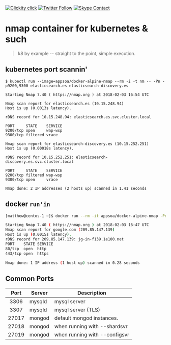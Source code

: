 <!--
#                                 __                 __
#    __  ______  ____ ___  ____ _/ /____  ____  ____/ /
#   / / / / __ \/ __ `__ \/ __ `/ __/ _ \/ __ \/ __  /
#  / /_/ / /_/ / / / / / / /_/ / /_/  __/ /_/ / /_/ /
#  \__, /\____/_/ /_/ /_/\__,_/\__/\___/\____/\__,_/
# /____                     matthewdavis.io, holla!
#
#-->

[![Clickity click](https://img.shields.io/badge/k8s%20by%20example%20yo-limit%20time-ff69b4.svg?style=flat-square)](https://k8.matthewdavis.io)
[![Twitter Follow](https://img.shields.io/twitter/follow/yomateod.svg?label=Follow&style=flat-square)](https://twitter.com/yomateod) [![Skype Contact](https://img.shields.io/badge/skype%20id-appsoa-blue.svg?style=flat-square)](skype:appsoa?chat)

# nmap container for kubernetes & such

> k8 by example -- straight to the point, simple execution.

## kubernetes port scannin'

```
$ kubectl run --image=appsoa/docker-alpine-nmap --rm -i -t nm -- -Pn -p9200,9300 elasticsearch.es elasticsearch-discovery.es

Starting Nmap 7.40 ( https://nmap.org ) at 2018-02-03 16:54 UTC

Nmap scan report for elasticsearch.es (10.15.248.94)
Host is up (0.0013s latency).

rDNS record for 10.15.248.94: elasticsearch.es.svc.cluster.local

PORT     STATE    SERVICE
9200/tcp open     wap-wsp
9300/tcp filtered vrace

Nmap scan report for elasticsearch-discovery.es (10.15.252.251)
Host is up (0.00018s latency).

rDNS record for 10.15.252.251: elasticsearch-discovery.es.svc.cluster.local

PORT     STATE    SERVICE
9200/tcp filtered wap-wsp
9300/tcp open     vrace

Nmap done: 2 IP addresses (2 hosts up) scanned in 1.41 seconds
```

## docker `run'in`

```sh
[matthew@centos-1 ~]$ docker run --rm -it appsoa/docker-alpine-nmap -Pn -p80,443 google.com

Starting Nmap 7.40 ( https://nmap.org ) at 2018-02-03 16:47 UTC
Nmap scan report for google.com (209.85.147.139)
Host is up (0.0015s latency).
rDNS record for 209.85.147.139: jg-in-f139.1e100.net
PORT    STATE SERVICE
80/tcp  open  http
443/tcp open  https

Nmap done: 1 IP address (1 host up) scanned in 0.28 seconds
```

## Common Ports

| Port  | Server | Description                   |
| :---: | ------ | ----------------------------- |
| 3306  | mysqld | mysql server                  |
| 3307  | mysqld | mysql server (TLS)            |
| 27017 | mongod | default mongod instances.     |
| 27018 | mongod | when running with --shardsvr  |
| 27019 | mongod | when running with --configsvr |
